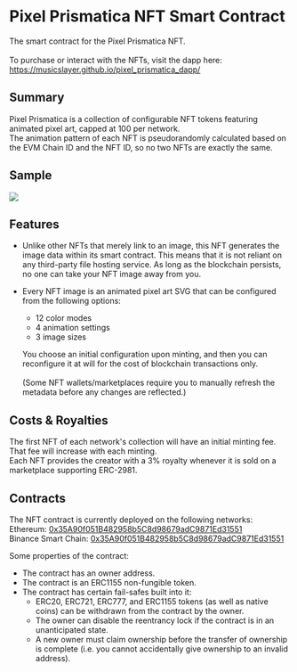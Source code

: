 # Pixel Prismatica NFT Smart Contract
The smart contract for the Pixel Prismatica NFT.<br/><br/>
To purchase or interact with the NFTs, visit the dapp here:<br/>
https://musicslayer.github.io/pixel_prismatica_dapp/

## Summary
Pixel Prismatica is a collection of configurable NFT tokens featuring animated pixel art, capped at 100 per network.<br/>
The animation pattern of each NFT is pseudorandomly calculated based on the EVM Chain ID and the NFT ID, so no two NFTs are exactly the same.

## Sample
![](sample.svg)

## Features
- Unlike other NFTs that merely link to an image, this NFT generates the image data within its smart contract. This means that it is not reliant on any third-party file hosting service. As long as the blockchain persists, no one can take your NFT image away from you.
- Every NFT image is an animated pixel art SVG that can be configured from the following options:
  - 12 color modes
  - 4 animation settings
  - 3 image sizes

  You choose an initial configuration upon minting, and then you can reconfigure it at will for the cost of blockchain transactions only.<br/><br/>
  (Some NFT wallets/marketplaces require you to manually refresh the metadata before any changes are reflected.)

## Costs & Royalties
The first NFT of each network's collection will have an initial minting fee. That fee will increase with each minting.<br/>
Each NFT provides the creator with a 3% royalty whenever it is sold on a marketplace supporting ERC-2981.

## Contracts
The NFT contract is currently deployed on the following networks:<br/>
Ethereum: [0x35A90f051B482958b5C8d98679adC9871Ed31551](https://etherscan.io/address/0x35A90f051B482958b5C8d98679adC9871Ed31551)<br/>
Binance Smart Chain: [0x35A90f051B482958b5C8d98679adC9871Ed31551](https://bscscan.com/address/0x35A90f051B482958b5C8d98679adC9871Ed31551)

Some properties of the contract:
- The contract has an owner address.
- The contract is an ERC1155 non-fungible token.
- The contract has certain fail-safes built into it:
  - ERC20, ERC721, ERC777, and ERC1155 tokens (as well as native coins) can be withdrawn from the contract by the owner.
  - The owner can disable the reentrancy lock if the contract is in an unanticipated state.
  - A new owner must claim ownership before the transfer of ownership is complete (i.e. you cannot accidentally give ownership to an invalid address).
